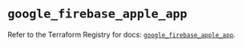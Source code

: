 # `google_firebase_apple_app`

Refer to the Terraform Registry for docs: [`google_firebase_apple_app`](https://registry.terraform.io/providers/hashicorp/google-beta/6.6.0/docs/resources/google_firebase_apple_app).
